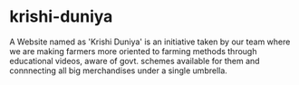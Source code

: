 # krishi-duniya

A Website named as 'Krishi Duniya' is an initiative taken by our team where we are making farmers more oriented to farming methods through educational videos, aware of govt. schemes available for them and connnecting all big merchandises under a single umbrella.
